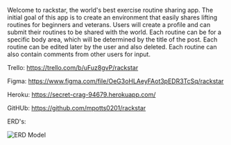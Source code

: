 Welcome to rackstar, the world's best exercise routine sharing app.  The initial goal of this app is to create an environment that easily shares lifting routines for beginners and veterans.  Users will create a profile and can submit their routines to be shared with the world.  Each routine can be for a specific body area, which will be determined by the title of the post. Each routine can be edited later by the user and also deleted.  Each routine can also contain comments from other users for input.   

Trello: https://trello.com/b/uFuz8gvP/rackstar

Figma: https://www.figma.com/file/OeG3oHLAeyFAot3pEDR3TcSq/rackstar

Heroku: 
https://secret-crag-94679.herokuapp.com/

GitHUb: 
https://github.com/mpotts0201/rackstar


ERD's:

![ERD Model](https://imgur.com/KxdtZUz "My ERD")

